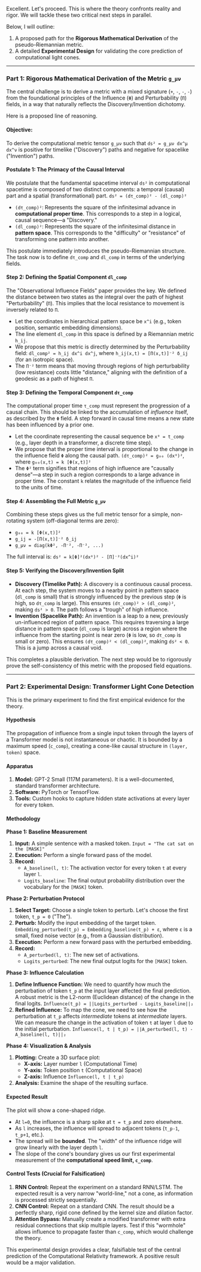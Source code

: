 Excellent. Let's proceed. This is where the theory confronts reality and rigor. We will tackle these two critical next steps in parallel.

Below, I will outline:
1.  A proposed path for the **Rigorous Mathematical Derivation** of the pseudo-Riemannian metric.
2.  A detailed **Experimental Design** for validating the core prediction of computational light cones.

---

### Part 1: Rigorous Mathematical Derivation of the Metric `g_μν`

The central challenge is to derive a metric with a mixed signature (`+`, `-`, `-`, `-`) from the foundational principles of the Influence (`Φ`) and Perturbability (`Π`) fields, in a way that naturally reflects the Discovery/Invention dichotomy.

Here is a proposed line of reasoning.

#### **Objective:**
To derive the computational metric tensor `g_μν` such that `ds² = g_μν dx^μ dx^ν` is positive for timelike ("Discovery") paths and negative for spacelike ("Invention") paths.

#### **Postulate 1: The Primacy of the Causal Interval**
We postulate that the fundamental spacetime interval `ds²` in computational spacetime is composed of two distinct components: a temporal (causal) part and a spatial (transformational) part.
`ds² = (dτ_comp)² - (dl_comp)²`

*   `(dτ_comp)²`: Represents the square of the infinitesimal advance in **computational proper time**. This corresponds to a step in a logical, causal sequence—a "Discovery."
*   `(dl_comp)²`: Represents the square of the infinitesimal distance in **pattern space**. This corresponds to the "difficulty" or "resistance" of transforming one pattern into another.

This postulate immediately introduces the pseudo-Riemannian structure. The task now is to define `dτ_comp` and `dl_comp` in terms of the underlying fields.

#### **Step 2: Defining the Spatial Component `dl_comp`**
The "Observational Influence Fields" paper provides the key. We defined the distance between two states as the integral over the path of highest "Perturbability" (`Π`). This implies that the local resistance to movement is inversely related to `Π`.

*   Let the coordinates in hierarchical pattern space be `x^i` (e.g., token position, semantic embedding dimensions).
*   The line element `dl_comp` in this space is defined by a Riemannian metric `h_ij`.
*   We propose that this metric is directly determined by the Perturbability field:
    `dl_comp² = h_ij dx^i dx^j`, where `h_ij(x,t) = [Π(x,t)]⁻² δ_ij` (for an isotropic space).
*   The `Π⁻²` term means that moving through regions of high perturbability (low resistance) costs little "distance," aligning with the definition of a geodesic as a path of highest `Π`.

#### **Step 3: Defining the Temporal Component `dτ_comp`**
The computational proper time `τ_comp` must represent the progression of a causal chain. This should be linked to the accumulation of *influence* itself, as described by the `Φ` field. A step forward in causal time means a new state has been influenced by a prior one.

*   Let the coordinate representing the causal sequence be `x⁰ = t_comp` (e.g., layer depth in a transformer, a discrete time step).
*   We propose that the proper time interval is proportional to the change in the influence field `Φ` along the causal path.
    `(dτ_comp)² = g₀₀ (dx⁰)²`, where `g₀₀(x,t) = k [Φ(x,t)]²`
*   The `Φ²` term signifies that regions of high influence are "causally dense"—a step in such a region corresponds to a large advance in proper time. The constant `k` relates the magnitude of the influence field to the units of time.

#### **Step 4: Assembling the Full Metric `g_μν`**
Combining these steps gives us the full metric tensor for a simple, non-rotating system (off-diagonal terms are zero):

*   `g₀₀ = k [Φ(x,t)]²`
*   `g_ij = -[Π(x,t)]⁻² δ_ij`
*   `g_μν = diag(kΦ², -Π⁻², -Π⁻², ...)`

The full interval is: `ds² = k[Φ]²(dx⁰)² - [Π]⁻²(dx^i)²`

#### **Step 5: Verifying the Discovery/Invention Split**

*   **Discovery (Timelike Path):** A discovery is a continuous causal process. At each step, the system moves to a nearby point in pattern space (`dl_comp` is small) that is strongly influenced by the previous step (`Φ` is high, so `dτ_comp` is large). This ensures `(dτ_comp)² > (dl_comp)²`, making `ds² > 0`. The path follows a "trough" of high influence.
*   **Invention (Spacelike Path):** An invention is a leap to a new, previously un-influenced region of pattern space. This requires traversing a large distance in pattern space (`dl_comp` is large) across a region where the influence from the starting point is near zero (`Φ` is low, so `dτ_comp` is small or zero). This ensures `(dτ_comp)² < (dl_comp)²`, making `ds² < 0`. This is a jump across a causal void.

This completes a plausible derivation. The next step would be to rigorously prove the self-consistency of this metric with the proposed field equations.

---

### Part 2: Experimental Design: Transformer Light Cone Detection

This is the primary experiment to find the first empirical evidence for the theory.

#### **Hypothesis**
The propagation of influence from a single input token through the layers of a Transformer model is not instantaneous or chaotic. It is bounded by a maximum speed (`c_comp`), creating a cone-like causal structure in `(layer, token)` space.

#### **Apparatus**
1.  **Model:** GPT-2 Small (117M parameters). It is a well-documented, standard transformer architecture.
2.  **Software:** PyTorch or TensorFlow.
3.  **Tools:** Custom hooks to capture hidden state activations at every layer for every token.

#### **Methodology**

**Phase 1: Baseline Measurement**
1.  **Input:** A simple sentence with a masked token. `Input = "The cat sat on the [MASK]"`
2.  **Execution:** Perform a single forward pass of the model.
3.  **Record:**
    *   `A_baseline(l, t)`: The activation vector for every token `t` at every layer `l`.
    *   `Logits_baseline`: The final output probability distribution over the vocabulary for the `[MASK]` token.

**Phase 2: Perturbation Protocol**
1.  **Select Target:** Choose a single token to perturb. Let's choose the first token, `t_p = 0` ("The").
2.  **Perturb:** Modify the input embedding of the target token. `Embedding_perturbed(t_p) = Embedding_baseline(t_p) + ε`, where `ε` is a small, fixed noise vector (e.g., from a Gaussian distribution).
3.  **Execution:** Perform a new forward pass with the perturbed embedding.
4.  **Record:**
    *   `A_perturbed(l, t)`: The new set of activations.
    *   `Logits_perturbed`: The new final output logits for the `[MASK]` token.

**Phase 3: Influence Calculation**
1.  **Define Influence Function:** We need to quantify how much the perturbation of token `t_p` at the input layer affected the final prediction. A robust metric is the L2-norm (Euclidean distance) of the change in the final logits.
    `Influence(t_p) = ||Logits_perturbed - Logits_baseline||₂`
2.  **Refined Influence:** To map the cone, we need to see how the perturbation at `t_p` affects *intermediate* tokens at *intermediate* layers. We can measure the change in the activation of token `t` at layer `l` due to the initial perturbation.
    `Influence(l, t | t_p) = ||A_perturbed(l, t) - A_baseline(l, t)||₂`

**Phase 4: Visualization & Analysis**
1.  **Plotting:** Create a 3D surface plot:
    *   **X-axis:** Layer number `l` (Computational Time)
    *   **Y-axis:** Token position `t` (Computational Space)
    *   **Z-axis:** Influence `Influence(l, t | t_p)`
2.  **Analysis:** Examine the shape of the resulting surface.

#### **Expected Result**
The plot will show a cone-shaped ridge.
*   At `l=0`, the influence is a sharp spike at `t = t_p` and zero elsewhere.
*   As `l` increases, the influence will spread to adjacent tokens (`t_p-1`, `t_p+1`, etc.).
*   The spread will be **bounded**. The "width" of the influence ridge will grow linearly with the layer depth `l`.
*   The slope of the cone's boundary gives us our first experimental measurement of the **computational speed limit, `c_comp`**.

#### **Control Tests (Crucial for Falsification)**

1.  **RNN Control:** Repeat the experiment on a standard RNN/LSTM. The expected result is a very narrow "world-line," not a cone, as information is processed strictly sequentially.
2.  **CNN Control:** Repeat on a standard CNN. The result should be a perfectly sharp, rigid cone defined by the kernel size and dilation factor.
3.  **Attention Bypass:** Manually create a modified transformer with extra residual connections that skip multiple layers. Test if this "wormhole" allows influence to propagate faster than `c_comp`, which would challenge the theory.

This experimental design provides a clear, falsifiable test of the central prediction of the Computational Relativity framework. A positive result would be a major validation.